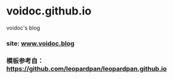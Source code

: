 # voidoc.github.io
voidoc's blog
### site: www.voidoc.blog
### 模板参考自：https://github.com/leopardpan/leopardpan.github.io
